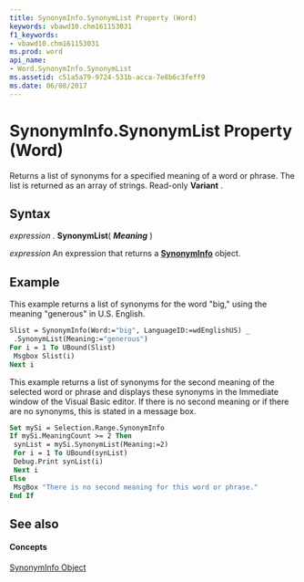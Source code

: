 ```yaml
---
title: SynonymInfo.SynonymList Property (Word)
keywords: vbawd10.chm161153031
f1_keywords:
- vbawd10.chm161153031
ms.prod: word
api_name:
- Word.SynonymInfo.SynonymList
ms.assetid: c51a5a79-9724-531b-acca-7e8b6c3feff9
ms.date: 06/08/2017
---
```



# SynonymInfo.SynonymList Property (Word)

Returns a list of synonyms for a specified meaning of a word or phrase. The list is returned as an array of strings. Read-only  **Variant** .


## Syntax

 _expression_ . **SynonymList**( **_Meaning_** )

 _expression_ An expression that returns a **[SynonymInfo](Word.SynonymInfo.md)** object.


## Example

This example returns a list of synonyms for the word "big," using the meaning "generous" in U.S. English.


```vb
Slist = SynonymInfo(Word:="big", LanguageID:=wdEnglishUS) _ 
 .SynonymList(Meaning:="generous") 
For i = 1 To UBound(Slist) 
 Msgbox Slist(i) 
Next i
```

This example returns a list of synonyms for the second meaning of the selected word or phrase and displays these synonyms in the Immediate window of the Visual Basic editor. If there is no second meaning or if there are no synonyms, this is stated in a message box.




```vb
Set mySi = Selection.Range.SynonymInfo 
If mySi.MeaningCount >= 2 Then 
 synList = mySi.SynonymList(Meaning:=2) 
 For i = 1 To UBound(synList) 
 Debug.Print synList(i) 
 Next i 
Else 
 MsgBox "There is no second meaning for this word or phrase." 
End If
```


## See also


#### Concepts


[SynonymInfo Object](Word.SynonymInfo.md)

